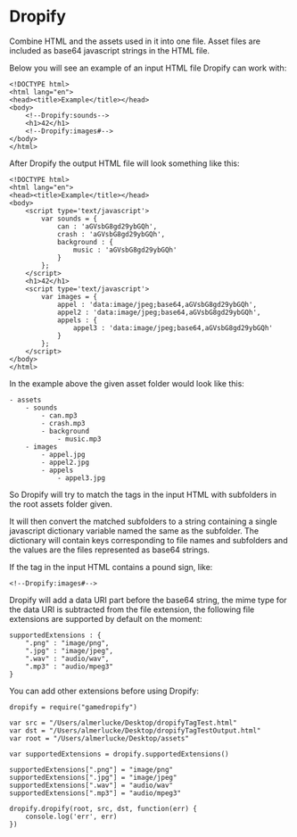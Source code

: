 Dropify
===

Combine HTML and the assets used in it into one file. Asset files are included as base64 javascript strings in the HTML file.

Below you will see an example of an input HTML file Dropify can work with:

	<!DOCTYPE html>
	<html lang="en">
	<head><title>Example</title></head>
	<body>
	    <!--Dropify:sounds-->
	    <h1>42</h1>
	    <!--Dropify:images#-->
	</body>
	</html>
	
After Dropify the output HTML file will look something like this:

	<!DOCTYPE html>
	<html lang="en">
	<head><title>Example</title></head>
	<body>
	    <script type='text/javascript'> 
	        var sounds = {
	            can : 'aGVsbG8gd29ybGQh', 
	            crash : 'aGVsbG8gd29ybGQh', 
	            background : {
	                music : 'aGVsbG8gd29ybGQh'
	            }
	        }; 
	    </script>
	    <h1>42</h1>
	    <script type='text/javascript'> 
	        var images = {
	            appel : 'data:image/jpeg;base64,aGVsbG8gd29ybGQh', 
	            appel2 : 'data:image/jpeg;base64,aGVsbG8gd29ybGQh', 
	            appels : {
	                appel3 : 'data:image/jpeg;base64,aGVsbG8gd29ybGQh'
	            }
	        }; 
	    </script>
	</body>
	</html>	

In the example above the given asset folder would look like this:

	- assets
		- sounds
			- can.mp3
			- crash.mp3
			- background
				- music.mp3
		- images
			- appel.jpg
			- appel2.jpg
			- appels
				- appel3.jpg

So Dropify will try to match the tags in the input HTML with subfolders in the root assets folder given. 

It will then convert the matched subfolders to a <script></script> string containing a single javascript dictionary variable named the same as the subfolder. The dictionary will contain keys corresponding to file names and subfolders and the values are the files represented as base64 strings.

If the tag in the input HTML contains a pound sign, like:

	<!--Dropify:images#-->

Dropify will add a data URI part before the base64 string, the mime type for the data URI is subtracted from the file extension, the following file extensions are supported by default on the moment:

	supportedExtensions : {
        ".png" : "image/png",
        ".jpg" : "image/jpeg",
        ".wav" : "audio/wav",
        ".mp3" : "audio/mpeg3"
    }
    
You can add other extensions before using Dropify:

	dropify = require("gamedropify")

	var src = "/Users/almerlucke/Desktop/dropifyTagTest.html"
	var dst = "/Users/almerlucke/Desktop/dropifyTagTestOutput.html"
	var root = "/Users/almerlucke/Desktop/assets"
	
	var supportedExtensions = dropify.supportedExtensions()
	
	supportedExtensions[".png"] = "image/png"
	supportedExtensions[".jpg"] = "image/jpeg"
	supportedExtensions[".wav"] = "audio/wav"
	supportedExtensions[".mp3"] = "audio/mpeg3"
	
	dropify.dropify(root, src, dst, function(err) {
	    console.log('err', err)
	})

   